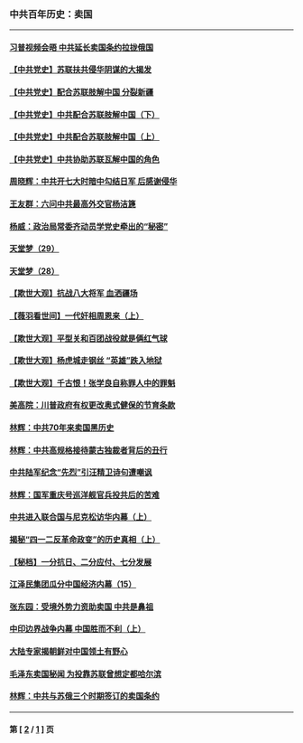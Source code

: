 ### 中共百年历史：卖国
---
#### [习普视频会晤 中共延长卖国条约拉拢俄国](../../pages/nf1176117/n13060971.md?07300430) 
#### [【中共党史】苏联扶共侵华阴谋的大揭发](../../pages/nf1176117/n13056050.md?07300430) 
#### [【中共党史】配合苏联肢解中国 分裂新疆](../../pages/nf1176117/n13040700.md?07300430) 
#### [【中共党史】中共配合苏联肢解中国（下）](../../pages/nf1176117/n13035660.md?07300430) 
#### [【中共党史】中共配合苏联肢解中国（上）](../../pages/nf1176117/n13030262.md?07300430) 
#### [【中共党史】中共协助苏联瓦解中国的角色](../../pages/nf1176117/n13018109.md?07300430) 
#### [周晓辉：中共开七大时暗中勾结日军 后感谢侵华](../../pages/nf1176117/n12921960.md?07300430) 
#### [王友群：六问中共最高外交官杨洁篪](../../pages/nf1176117/n12836495.md?07300430) 
#### [杨威：政治局常委齐动员学党史牵出的“秘密”](../../pages/nf1176117/n12764642.md?07300430) 
#### [天堂梦（29）](../../pages/nf1176117/n12408465.md?07300430) 
#### [天堂梦（28）](../../pages/nf1176117/n12408309.md?07300430) 
#### [【欺世大观】抗战八大将军 血洒疆场](../../pages/nf1176117/n12357044.md?07300430) 
#### [【薇羽看世间】一代奸相周恩来（上）](../../pages/nf1176117/n12401109.md?07300430) 
#### [【欺世大观】平型关和百团战役就是俩红气球](../../pages/nf1176117/n12359157.md?07300430) 
#### [【欺世大观】杨虎城走钢丝 “英雄”跌入地狱](../../pages/nf1176117/n12358840.md?07300430) 
#### [【欺世大观】千古恨！张学良自称罪人中的罪魁](../../pages/nf1176117/n12358629.md?07300430) 
#### [美高院：川普政府有权更改奥式健保的节育条款](../../pages/nf1176117/n12242171.md?07300430) 
#### [林辉：中共70年来卖国黑历史](../../pages/nf1176117/n11552181.md?07300430) 
#### [林辉：中共高规格接待蒙古独裁者背后的丑行](../../pages/nf1176117/n11225005.md?07300430) 
#### [中共陆军纪念“先烈”引汪精卫诗句遭嘲讽](../../pages/nf1176117/n11153345.md?07300430) 
#### [林辉：国军重庆号巡洋舰官兵投共后的苦难](../../pages/nf1176117/n10997801.md?07300430) 
#### [中共进入联合国与尼克松访华内幕（上）](../../pages/nf1176117/n10138788.md?07300430) 
#### [揭秘“四一二反革命政变”的历史真相（上）](../../pages/nf1176117/n9996650.md?07300430) 
#### [【秘档】一分抗日、二分应付、七分发展](../../pages/nf1176117/n9331484.md?07300430) 
#### [江泽民集团瓜分中国经济内幕（15）](../../pages/nf1176117/n9268584.md?07300430) 
#### [张东园：受境外势力资助卖国 中共是鼻祖](../../pages/nf1176117/n9272480.md?07300430) 
#### [中印边界战争内幕 中国胜而不利（上）](../../pages/nf1176117/n9252458.md?07300430) 
#### [大陆专家揭朝鲜对中国领土有野心](../../pages/nf1176117/n9074056.md?07300430) 
#### [毛泽东卖国秘闻 为投靠苏联曾想定都哈尔滨](../../pages/nf1176117/n9058631.md?07300430) 
#### [林辉：中共与苏俄三个时期签订的卖国条约](../../pages/nf1176117/n9036062.md?07300430) 

---
#### 第 [ [2](./2.md?07300430) / [1](./1.md?07300430) ] 页
